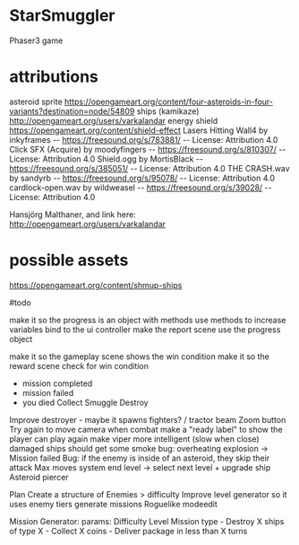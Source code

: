 # StarSmuggler
Phaser3 game

# attributions
asteroid sprite 
https://opengameart.org/content/four-asteroids-in-four-variants?destination=node/54809
ships (kamikaze)
http://opengameart.org/users/varkalandar
energy shield
https://opengameart.org/content/shield-effect
Lasers Hitting Wall4 by inkyframes -- https://freesound.org/s/783881/ -- License: Attribution 4.0
Click SFX (Acquire) by moodyfingers -- https://freesound.org/s/810307/ -- License: Attribution 4.0
Shield.ogg by MortisBlack -- https://freesound.org/s/385051/ -- License: Attribution 4.0
THE CRASH.wav by sandyrb -- https://freesound.org/s/95078/ -- License: Attribution 4.0
cardlock-open.wav by wildweasel -- https://freesound.org/s/39028/ -- License: Attribution 4.0

Hansjörg Malthaner, and link here: http://opengameart.org/users/varkalandar

# possible assets
https://opengameart.org/content/shmup-ships

#todo

make it so the progress is an object with methods
use methods to increase variables
bind to the ui controller
make the report scene use the progress object

make it so the gameplay scene shows the win condition
make it so the reward scene check for win condition
- mission completed
- mission failed
- you died
 Collect
 Smuggle
 Destroy


Improve destroyer - maybe it spawns fighters? / tractor beam
Zoom button
Try again to move camera when combat
make a "ready label" to show the player can play again
make viper more intelligent (slow when close)
damaged ships should get some smoke
bug: overheating explosion -> Mission failed
Bug: if the enemy is inside of an asteroid, they skip their attack
Max moves system
end level -> select next level + upgrade ship
Asteroid piercer

Plan
Create a structure of Enemies > difficulty
Improve level generator so it uses enemy tiers
generate missions
Roguelike modeedit

Mission Generator:
params:
    Difficulty Level
    Mission type
        - Destroy X ships of type X
        - Collect X coins
        - Deliver package in less than X turns